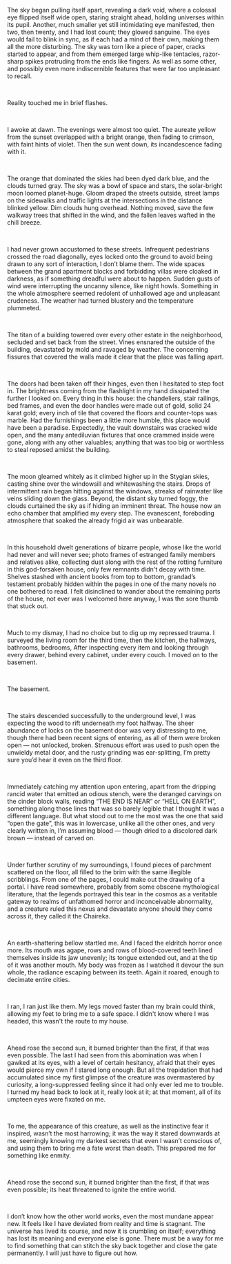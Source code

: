 The sky began pulling itself apart, revealing a dark void, where a colossal eye flipped itself wide open, staring straight ahead, holding universes within its pupil. Another, much smaller yet still intimidating eye manifested, then two, then twenty, and I had lost count; they glowed sanguine. The eyes would fail to blink in sync, as if each had a mind of their own, making them all the more disturbing. The sky was torn like a piece of paper, cracks started to appear, and from them emerged large whip-like tentacles, razor-sharp spikes protruding from the ends like fingers. As well as some other, and possibly even more indiscernible features that were far too unpleasant to recall. 

&#x200B;

Reality touched me in brief flashes.

&#x200B;

I awoke at dawn. The evenings were almost too quiet. The aureate yellow from the sunset overlapped with a bright orange, then fading to crimson, with faint hints of violet. Then the sun went down, its incandescence fading with it.

&#x200B;

The orange that dominated the skies had been dyed dark blue, and the clouds turned gray. The sky was a bowl of space and stars, the solar-bright moon loomed planet-huge. Gloom draped the streets outside, street lamps on the sidewalks and traffic lights at the intersections in the distance blinked yellow. Dim clouds hung overhead. Nothing moved, save the few walkway trees that shifted in the wind, and the fallen leaves wafted in the chill breeze. 

&#x200B;

I had never grown accustomed to these streets. Infrequent pedestrians crossed the road diagonally, eyes locked onto the ground to avoid being drawn to any sort of interaction, I don’t blame them. The wide spaces between the grand apartment blocks and forbidding villas were cloaked in darkness, as if something dreadful were about to happen. Sudden gusts of wind were interrupting the uncanny silence, like night howls. Something in the whole atmosphere seemed redolent of unhallowed age and unpleasant crudeness. The weather had turned blustery and the temperature plummeted.

&#x200B;

The titan of a building towered over every other estate in the neighborhood, secluded and set back from the street. Vines ensnared the outside of the building, devastated by mold and ravaged by weather. The concerning fissures that covered the walls made it clear that the place was falling apart. 

&#x200B;

The doors had been taken off their hinges, even then I hesitated to step foot in. The brightness coming from the flashlight in my hand dissipated the further I looked on. Every thing in this house: the chandeliers, stair railings, bed frames, and even the door handles were made out of gold, solid 24 karat gold; every inch of tile that covered the floors and counter-tops was marble. Had the furnishings been a little more humble, this place would have been a paradise. Expectedly, the vault downstairs was cracked wide open, and the many antediluvian fixtures that once crammed inside were gone, along with any other valuables; anything that was too big or worthless to steal reposed amidst the building. 

&#x200B;

The moon gleamed whitely as it climbed higher up in the Stygian skies, casting shine over the windowsill and whitewashing the stairs. Drops of intermittent rain began hitting against the windows, streaks of rainwater like veins sliding down the glass. Beyond, the distant sky turned foggy, the clouds curtained the sky as if hiding an imminent threat. The house now an echo chamber that amplified my every step. The evanescent, foreboding atmosphere that soaked the already frigid air was unbearable.

&#x200B;

In this household dwelt generations of bizarre people, whose like the world had never and will never see; photo frames of estranged family members and relatives alike, collecting dust along with the rest of the rotting furniture in this god-forsaken house, only few remnants didn't decay with time. Shelves stashed with ancient books from top to bottom, grandad’s testament probably hidden within the pages in one of the many novels no one bothered to read. I felt disinclined to wander about the remaining parts of the house, not ever was I welcomed here anyway, I was the sore thumb that stuck out. 

&#x200B;

Much to my dismay, I had no choice but to dig up my repressed trauma. I surveyed the living room for the third time, then the kitchen, the hallways, bathrooms, bedrooms, After inspecting every item and looking through every drawer, behind every cabinet, under every couch. I moved on to the basement.

&#x200B;

The basement. 

&#x200B;

The stairs descended successfully to the underground level, I was expecting the wood to rift underneath my foot halfway. The sheer abundance of locks on the basement door was very distressing to me, though there had been recent signs of entering, as all of them were broken open — not unlocked, broken. Strenuous effort was used to push open the unwieldy metal door, and the rusty grinding was ear-splitting, I’m pretty sure you’d hear it even on the third floor.

&#x200B;

Immediately catching my attention upon entering, apart from the dripping rancid water that emitted an odious stench, were the deranged carvings on the cinder block walls, reading “THE END IS NEAR” or “HELL ON EARTH”, something along those lines that was so barely legible that I thought it was a different language. But what stood out to me the most was the one that said “open the gate”, this was in lowercase, unlike all the other ones, and very clearly written in, I’m assuming blood — though dried to a discolored dark brown — instead of carved on. 

&#x200B;

Under further scrutiny of my surroundings, I found pieces of parchment scattered on the floor, all filled to the brim with the same illegible scribblings. From one of the pages, I could make out the drawing of a portal. I have read somewhere, probably from some obscene mythological literature, that the legends portrayed this tear in the cosmos as a veritable gateway to realms of unfathomed horror and inconceivable abnormality, and a creature ruled this nexus and devastate anyone should they come across it, they called it the Chaireka. 

&#x200B;

An earth-shattering bellow startled me. And I faced the eldritch horror once more. Its mouth was agape, rows and rows of blood-covered teeth lined themselves inside its jaw unevenly; its tongue extended out, and at the tip of it was another mouth. My body was frozen as I watched it devour the sun whole, the radiance escaping between its teeth. Again it roared, enough to decimate entire cities. 

&#x200B;

I ran, I ran just like them. My legs moved faster than my brain could think, allowing my feet to bring me to a safe space. I didn't know where I was headed, this wasn't the route to my house.

&#x200B;

Ahead rose the second sun, it burned brighter than the first, if that was even possible. The last I had seen from this abomination was when I gawked at its eyes, with a level of certain hesitancy, afraid that their eyes would pierce my own if I stared long enough. But all the trepidation that had accumulated since my first glimpse of the creature was overmastered by curiosity, a long-suppressed feeling since it had only ever led me to trouble. I turned my head back to look at it, really look at it; at that moment, all of its umpteen eyes were fixated on me.

&#x200B;

To me, the appearance of this creature, as well as the instinctive fear it inspired, wasn’t the most harrowing; it was the way it stared downwards at me, seemingly knowing my darkest secrets that even I wasn’t conscious of, and using them to bring me a fate worst than death. This prepared me for something like enmity. 

&#x200B;

Ahead rose the second sun, it burned brighter than the first, if that was even possible; its heat threatened to ignite the entire world. 

&#x200B;

I don’t know how the other world works, even the most mundane appear new. It feels like I have deviated from reality and time is stagnant. The universe has lived its course, and now it is crumbling on itself; everything has lost its meaning and everyone else is gone. There must be a way for me to find something that can stitch the sky back together and close the gate permanently. I will just have to figure out how.